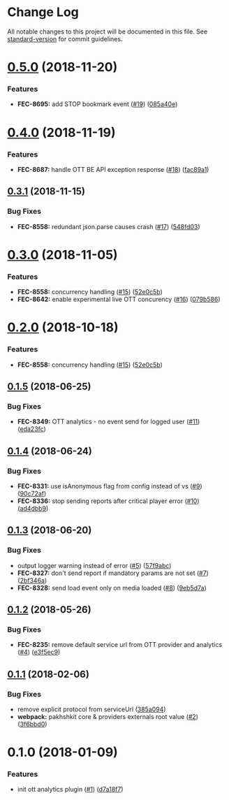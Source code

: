 # Change Log

All notable changes to this project will be documented in this file. See [standard-version](https://github.com/conventional-changelog/standard-version) for commit guidelines.

<a name="0.5.0"></a>
# [0.5.0](https://github.com/vidiun/pakhshkit-ott-analytics/compare/v0.4.0...v0.5.0) (2018-11-20)


### Features

* **FEC-8695:** add STOP bookmark event ([#19](https://github.com/vidiun/pakhshkit-ott-analytics/issues/19)) ([085a40e](https://github.com/vidiun/pakhshkit-ott-analytics/commit/085a40e))



<a name="0.4.0"></a>
# [0.4.0](https://github.com/vidiun/pakhshkit-ott-analytics/compare/v0.3.1...v0.4.0) (2018-11-19)


### Features

* **FEC-8687:** handle OTT BE API exception response ([#18](https://github.com/vidiun/pakhshkit-ott-analytics/issues/18)) ([fac89a1](https://github.com/vidiun/pakhshkit-ott-analytics/commit/fac89a1))



<a name="0.3.1"></a>
## [0.3.1](https://github.com/vidiun/pakhshkit-ott-analytics/compare/v0.3.0...v0.3.1) (2018-11-15)


### Bug Fixes

* **FEC-8558:** redundant json.parse causes crash ([#17](https://github.com/vidiun/pakhshkit-ott-analytics/issues/17)) ([548fd03](https://github.com/vidiun/pakhshkit-ott-analytics/commit/548fd03))



<a name="0.3.0"></a>
# [0.3.0](https://github.com/vidiun/pakhshkit-ott-analytics/compare/v0.1.5...v0.3.0) (2018-11-05)


### Features

* **FEC-8558:** concurrency handling ([#15](https://github.com/vidiun/pakhshkit-ott-analytics/issues/15)) ([52e0c5b](https://github.com/vidiun/pakhshkit-ott-analytics/commit/52e0c5b))
* **FEC-8642:** enable experimental live OTT concurency ([#16](https://github.com/vidiun/pakhshkit-ott-analytics/issues/16)) ([079b586](https://github.com/vidiun/pakhshkit-ott-analytics/commit/079b586))



<a name="0.2.0"></a>
# [0.2.0](https://github.com/vidiun/pakhshkit-ott-analytics/compare/v0.1.5...v0.2.0) (2018-10-18)


### Features

* **FEC-8558:** concurrency handling ([#15](https://github.com/vidiun/pakhshkit-ott-analytics/issues/15)) ([52e0c5b](https://github.com/vidiun/pakhshkit-ott-analytics/commit/52e0c5b))



<a name="0.1.5"></a>
## [0.1.5](https://github.com/vidiun/pakhshkit-ott-analytics/compare/v0.1.3...v0.1.5) (2018-06-25)


### Bug Fixes

* **FEC-8349:** OTT analytics - no event send for logged user ([#11](https://github.com/vidiun/pakhshkit-ott-analytics/issues/11)) ([eda23fc](https://github.com/vidiun/pakhshkit-ott-analytics/commit/eda23fc))



<a name="0.1.4"></a>
## [0.1.4](https://github.com/vidiun/pakhshkit-ott-analytics/compare/v0.1.3...v0.1.4) (2018-06-24)


### Bug Fixes

* **FEC-8331:** use isAnonymous flag from config instead of vs ([#9](https://github.com/vidiun/pakhshkit-ott-analytics/issues/9)) ([90c72af](https://github.com/vidiun/pakhshkit-ott-analytics/commit/90c72af))
* **FEC-8336:**  stop sending reports after critical player error ([#10](https://github.com/vidiun/pakhshkit-ott-analytics/issues/10)) ([ad4dbb9](https://github.com/vidiun/pakhshkit-ott-analytics/commit/ad4dbb9))


<a name="0.1.3"></a>
## [0.1.3](https://github.com/vidiun/pakhshkit-ott-analytics/compare/v0.1.2...v0.1.3) (2018-06-20)


### Bug Fixes

* output logger warning instead of error ([#5](https://github.com/vidiun/pakhshkit-ott-analytics/issues/5)) ([57f9abc](https://github.com/vidiun/pakhshkit-ott-analytics/commit/57f9abc))
* **FEC-8327:** don't send report if mandatory params are not set ([#7](https://github.com/vidiun/pakhshkit-ott-analytics/issues/7)) ([2bf346a](https://github.com/vidiun/pakhshkit-ott-analytics/commit/2bf346a))
* **FEC-8328:** send load event only on media loaded ([#8](https://github.com/vidiun/pakhshkit-ott-analytics/issues/8)) ([9eb5d7a](https://github.com/vidiun/pakhshkit-ott-analytics/commit/9eb5d7a))



<a name="0.1.2"></a>
## [0.1.2](https://github.com/vidiun/pakhshkit-ott-analytics/compare/v0.1.1...v0.1.2) (2018-05-26)


### Bug Fixes

* **FEC-8235:** remove default service url from OTT provider and analytics ([#4](https://github.com/vidiun/pakhshkit-ott-analytics/issues/4)) ([e3f5ec9](https://github.com/vidiun/pakhshkit-ott-analytics/commit/e3f5ec9))



<a name="0.1.1"></a>
## [0.1.1](https://github.com/vidiun/pakhshkit-ott-analytics/compare/v0.1.0...v0.1.1) (2018-02-06)


### Bug Fixes

* remove explicit protocol from serviceUrl ([385a094](https://github.com/vidiun/pakhshkit-ott-analytics/commit/385a094))
* **webpack:** pakhshkit core & providers externals root value ([#2](https://github.com/vidiun/pakhshkit-ott-analytics/issues/2)) ([3f6bbd0](https://github.com/vidiun/pakhshkit-ott-analytics/commit/3f6bbd0))



<a name="0.1.0"></a>
# 0.1.0 (2018-01-09)


### Features

* init ott analytics plugin ([#1](https://github.com/vidiun/pakhshkit-ott-analytics/issues/1)) ([d7a18f7](https://github.com/vidiun/pakhshkit-ott-analytics/commit/d7a18f7))
